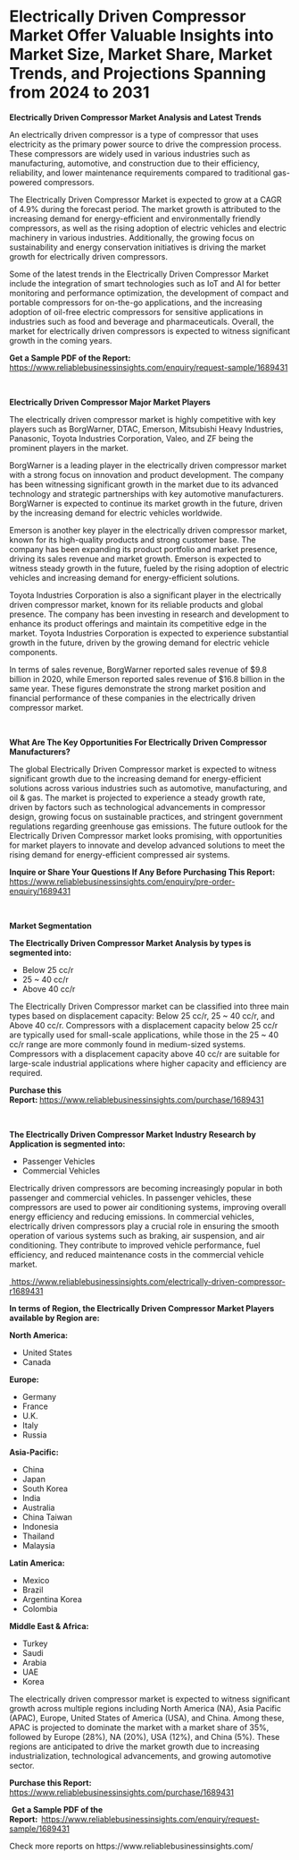 <p><h1>Electrically Driven Compressor Market Offer Valuable Insights into Market Size, Market Share, Market Trends, and Projections Spanning from 2024 to 2031</h1></p><p><strong>Electrically Driven Compressor Market Analysis and Latest Trends</strong></p>
<p><p>An electrically driven compressor is a type of compressor that uses electricity as the primary power source to drive the compression process. These compressors are widely used in various industries such as manufacturing, automotive, and construction due to their efficiency, reliability, and lower maintenance requirements compared to traditional gas-powered compressors.</p><p>The Electrically Driven Compressor Market is expected to grow at a CAGR of 4.9% during the forecast period. The market growth is attributed to the increasing demand for energy-efficient and environmentally friendly compressors, as well as the rising adoption of electric vehicles and electric machinery in various industries. Additionally, the growing focus on sustainability and energy conservation initiatives is driving the market growth for electrically driven compressors.</p><p>Some of the latest trends in the Electrically Driven Compressor Market include the integration of smart technologies such as IoT and AI for better monitoring and performance optimization, the development of compact and portable compressors for on-the-go applications, and the increasing adoption of oil-free electric compressors for sensitive applications in industries such as food and beverage and pharmaceuticals. Overall, the market for electrically driven compressors is expected to witness significant growth in the coming years.</p></p>
<p><strong>Get a Sample PDF of the Report:&nbsp;</strong> <a href="https://www.reliablebusinessinsights.com/enquiry/request-sample/1689431">https://www.reliablebusinessinsights.com/enquiry/request-sample/1689431</a></p>
<p>&nbsp;</p>
<p><strong>Electrically Driven Compressor Major Market Players</strong></p>
<p><p>The electrically driven compressor market is highly competitive with key players such as BorgWarner, DTAC, Emerson, Mitsubishi Heavy Industries, Panasonic, Toyota Industries Corporation, Valeo, and ZF being the prominent players in the market.</p><p>BorgWarner is a leading player in the electrically driven compressor market with a strong focus on innovation and product development. The company has been witnessing significant growth in the market due to its advanced technology and strategic partnerships with key automotive manufacturers. BorgWarner is expected to continue its market growth in the future, driven by the increasing demand for electric vehicles worldwide.</p><p>Emerson is another key player in the electrically driven compressor market, known for its high-quality products and strong customer base. The company has been expanding its product portfolio and market presence, driving its sales revenue and market growth. Emerson is expected to witness steady growth in the future, fueled by the rising adoption of electric vehicles and increasing demand for energy-efficient solutions.</p><p>Toyota Industries Corporation is also a significant player in the electrically driven compressor market, known for its reliable products and global presence. The company has been investing in research and development to enhance its product offerings and maintain its competitive edge in the market. Toyota Industries Corporation is expected to experience substantial growth in the future, driven by the growing demand for electric vehicle components.</p><p>In terms of sales revenue, BorgWarner reported sales revenue of $9.8 billion in 2020, while Emerson reported sales revenue of $16.8 billion in the same year. These figures demonstrate the strong market position and financial performance of these companies in the electrically driven compressor market.</p></p>
<p>&nbsp;</p>
<p><strong>What Are The Key Opportunities For Electrically Driven Compressor Manufacturers?</strong></p>
<p><p>The global Electrically Driven Compressor market is expected to witness significant growth due to the increasing demand for energy-efficient solutions across various industries such as automotive, manufacturing, and oil & gas. The market is projected to experience a steady growth rate, driven by factors such as technological advancements in compressor design, growing focus on sustainable practices, and stringent government regulations regarding greenhouse gas emissions. The future outlook for the Electrically Driven Compressor market looks promising, with opportunities for market players to innovate and develop advanced solutions to meet the rising demand for energy-efficient compressed air systems.</p></p>
<p><strong>Inquire or Share Your Questions If Any Before Purchasing This Report:</strong> <a href="https://www.reliablebusinessinsights.com/enquiry/pre-order-enquiry/1689431">https://www.reliablebusinessinsights.com/enquiry/pre-order-enquiry/1689431</a></p>
<p>&nbsp;</p>
<p><strong>Market Segmentation</strong></p>
<p><strong>The Electrically Driven Compressor Market Analysis by types is segmented into:</strong></p>
<p><ul><li>Below 25 cc/r</li><li>25 ~ 40 cc/r</li><li>Above 40 cc/r</li></ul></p>
<p><p>The Electrically Driven Compressor market can be classified into three main types based on displacement capacity: Below 25 cc/r, 25 ~ 40 cc/r, and Above 40 cc/r. Compressors with a displacement capacity below 25 cc/r are typically used for small-scale applications, while those in the 25 ~ 40 cc/r range are more commonly found in medium-sized systems. Compressors with a displacement capacity above 40 cc/r are suitable for large-scale industrial applications where higher capacity and efficiency are required.</p></p>
<p><strong>Purchase this Report:&nbsp;</strong><a href="https://www.reliablebusinessinsights.com/purchase/1689431">https://www.reliablebusinessinsights.com/purchase/1689431</a></p>
<p>&nbsp;</p>
<p><strong>The Electrically Driven Compressor Market Industry Research by Application is segmented into:</strong></p>
<p><ul><li>Passenger Vehicles</li><li>Commercial Vehicles</li></ul></p>
<p><p>Electrically driven compressors are becoming increasingly popular in both passenger and commercial vehicles. In passenger vehicles, these compressors are used to power air conditioning systems, improving overall energy efficiency and reducing emissions. In commercial vehicles, electrically driven compressors play a crucial role in ensuring the smooth operation of various systems such as braking, air suspension, and air conditioning. They contribute to improved vehicle performance, fuel efficiency, and reduced maintenance costs in the commercial vehicle market.</p></p>
<p><a href="https://www.reliablebusinessinsights.com/electrically-driven-compressor-r1689431">&nbsp;https://www.reliablebusinessinsights.com/electrically-driven-compressor-r1689431</a></p>
<p><strong>In terms of Region, the Electrically Driven Compressor Market Players available by Region are:</strong></p>
<p>
    <p> <strong> North America: </strong>
        <ul>
            <li>United States</li>
            <li>Canada</li>
        </ul>
        </p> 
    <p> <strong> Europe: </strong>
        <ul>
            <li>Germany</li>
            <li>France</li>
            <li>U.K.</li>
            <li>Italy</li>
            <li>Russia</li>
        </ul>
        </p> 
    <p> <strong> Asia-Pacific: </strong>
        <ul>
            <li>China</li>
            <li>Japan</li>
            <li>South Korea</li>
            <li>India</li>
            <li>Australia</li>
            <li>China Taiwan</li>
            <li>Indonesia</li>
            <li>Thailand</li>
            <li>Malaysia</li>
        </ul>
        </p> 
    <p> <strong> Latin America: </strong>
        <ul>
            <li>Mexico</li>
            <li>Brazil</li>
            <li>Argentina Korea</li>
            <li>Colombia</li>
        </ul>
        </p> 
    <p> <strong> Middle East & Africa: </strong>
        <ul>
            <li>Turkey</li>
            <li>Saudi</li>
            <li>Arabia</li>
            <li>UAE</li>
            <li>Korea</li>
        </ul>
    </p>
    </p>
<p><p>The electrically driven compressor market is expected to witness significant growth across multiple regions including North America (NA), Asia Pacific (APAC), Europe, United States of America (USA), and China. Among these, APAC is projected to dominate the market with a market share of 35%, followed by Europe (28%), NA (20%), USA (12%), and China (5%). These regions are anticipated to drive the market growth due to increasing industrialization, technological advancements, and growing automotive sector.</p></p>
<p><strong>Purchase this Report: </strong><a href="https://www.reliablebusinessinsights.com/purchase/1689431">https://www.reliablebusinessinsights.com/purchase/1689431</a></p>
<p>&nbsp;<strong>Get a Sample PDF of the Report:&nbsp;&nbsp;</strong><a href="https://www.reliablebusinessinsights.com/enquiry/request-sample/1689431">https://www.reliablebusinessinsights.com/enquiry/request-sample/1689431</a></p>
<p><strong></strong></p>
<p>Check more reports on https://www.reliablebusinessinsights.com/</p>